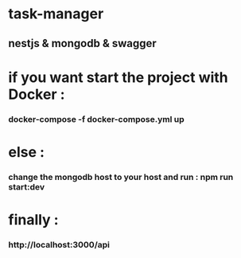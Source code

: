 # task-manager

## nestjs & mongodb & swagger


# if you want start the project with Docker :
###  docker-compose -f docker-compose.yml up    

# else :
### change the mongodb host to your host and run : npm run start:dev

# finally :
### http://localhost:3000/api
